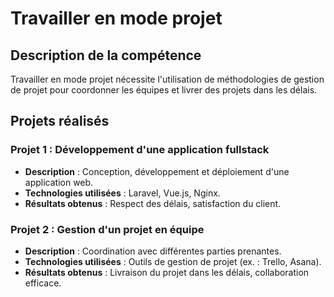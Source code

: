 # Travailler en mode projet

## Description de la compétence
Travailler en mode projet nécessite l'utilisation de méthodologies de gestion de projet pour coordonner les équipes et livrer des projets dans les délais.

## Projets réalisés

### Projet 1 : Développement d'une application fullstack
- **Description** : Conception, développement et déploiement d'une application web.
- **Technologies utilisées** : Laravel, Vue.js, Nginx.
- **Résultats obtenus** : Respect des délais, satisfaction du client.

### Projet 2 : Gestion d'un projet en équipe
- **Description** : Coordination avec différentes parties prenantes.
- **Technologies utilisées** : Outils de gestion de projet (ex. : Trello, Asana).
- **Résultats obtenus** : Livraison du projet dans les délais, collaboration efficace.
